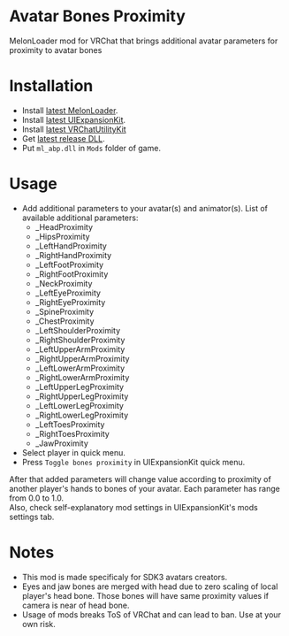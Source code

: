 # Avatar Bones Proximity
MelonLoader mod for VRChat that brings additional avatar parameters for proximity to avatar bones

# Installation
* Install [latest MelonLoader](https://github.com/LavaGang/MelonLoader).
* Install [latest UIExpansionKit](https://github.com/knah/VRCMods).
* Install [latest VRChatUtilityKit](https://github.com/loukylor/VRC-Mods)
* Get [latest release DLL](../../../releases/latest).
* Put `ml_abp.dll` in `Mods` folder of game.

# Usage
* Add additional parameters to your avatar(s) and animator(s). List of available additional parameters:
  * _HeadProximity
  * _HipsProximity
  * _LeftHandProximity
  * _RightHandProximity
  * _LeftFootProximity
  * _RightFootProximity
  * _NeckProximity
  * _LeftEyeProximity
  * _RightEyeProximity
  * _SpineProximity
  * _ChestProximity
  * _LeftShoulderProximity
  * _RightShoulderProximity
  * _LeftUpperArmProximity
  * _RightUpperArmProximity
  * _LeftLowerArmProximity
  * _RightLowerArmProximity
  * _LeftUpperLegProximity
  * _RightUpperLegProximity
  * _LeftLowerLegProximity
  * _RightLowerLegProximity
  * _LeftToesProximity
  * _RightToesProximity
  * _JawProximity
* Select player in quick menu.
* Press `Toggle bones proximity` in UIExpansionKit quick menu.  

After that added parameters will change value according to proximity of another player's hands to bones of your avatar. Each parameter has range from 0.0 to 1.0.  
Also, check self-explanatory mod settings in UIExpansionKit's mods settings tab.

# Notes
* This mod is made specificaly for SDK3 avatars creators.
* Eyes and jaw bones are merged with head due to zero scaling of local player's head bone. Those bones will have same proximity values if camera is near of head bone.
* Usage of mods breaks ToS of VRChat and can lead to ban. Use at your own risk.
